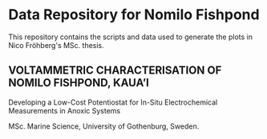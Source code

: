 # Data Repository for Nomilo Fishpond
This repository contains the scripts and data used to generate the plots in Nico Fröhberg's MSc. thesis.

## VOLTAMMETRIC CHARACTERISATION OF NOMILO FISHPOND, KAUA’I
Developing a Low-Cost Potentiostat for In-Situ Electrochemical Measurements in Anoxic Systems

MSc. Marine Science, University of Gothenburg, Sweden.
